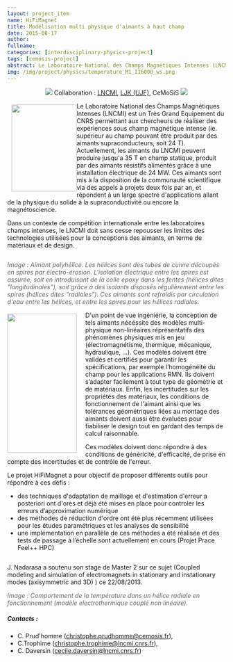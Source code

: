 ```yaml
---
layout: project_item
name: HiFiMagnet
title: Modélisation multi physique d'aimants à haut champ
date: 2015-08-17
author: 
fullname: 
categories: [interdisciplinary-physics-project]
tags: [cemosis-project]
abstract: Le Laboratoire National des Champs Magnétiques Intenses (LNCMI) est un Très Grand Equipement du CNRS permettant aux chercheurs de réaliser des expériences sous champ magnétique intense (ie. supérieur au champ pouvant être produit par des aimants supraconducteurs, soit 24 T).
img: /img/project/physics/temperature_M1_I16000_ws.png
---
```


<center>
<p><img src="/img/project/physics/LJK_logo-small.png"> Collaboration : <a href="http://lncmi.cnrs.fr/">LNCMI</a>, <a href="http://www-ljk.imag.fr/">LJK (UJF)</a>, CeMoSiS <img src="/img/project/physics/LNCMI-logo-small.png">
</p>
</center>

<img src="/img/project/physics/Magnet_3D_Ouvert.png" height="200" width="150" style="float:left;display:inline;margin:5px 0px 0px 10px">
Le Laboratoire National des Champs Magnétiques Intenses (LNCMI) est un Très Grand Equipement du CNRS permettant aux chercheurs de réaliser des expériences sous champ magnétique intense (ie. supérieur au champ pouvant être produit par des aimants supraconducteurs, soit 24 T). Actuellement, les aimants du LNCMI peuvent produire jusqu'a 35 T en champ statique, produit par des aimants résistifs alimentés grâce à une installation électrique de 24 MW. Ces aimants sont mis à la disposition de la communauté scientifique via des appels à projets deux fois par an, et répondent à un large spectre d'applications allant de la physique du solide à la supraconductivité ou encore la magnétoscience.

Dans un contexte de compétition internationale entre les laboratoires champs intenses, le LNCMI doit sans cesse repousser les limites des technologies utilisées pour la conceptions des aimants, en terme de matériaux et de design.
<div style="clear:left"></div>

<p style="color:#666666;"><i>Image : Aimant polyhélice. Les hélices sont des tubes de cuivre découpés en spires par électro-érosion. L'isolation électrique entre les spires est assurée, soit en introduisant de la colle epoxy dans les fentes (hélices dites "longitudinales"), soit grâce à des isolants disposés régulièrement entre les spires (hélices dites "radiales"). Ces aimants sont refroidis par circulation d'eau entre les hélices, et entre les spires pour les hélices radiales.</i></p>

<img src="/img/project/physics/temperature_M1_I16000_ws.png" height="320" width="160" style="float:left;display:inline;margin:5px 20px 0px 0px">
D'un point de vue ingéniérie, la conception de tels aimants nécéssite des modèles multi-physique non-linéaires réprésentatifs des phénomènes physiques mis en jeu (électromagnétisme, thermique, mécanique, hydraulique, …). 
Ces modèles doivent être validés et certifiés pour garantir les spécifications, par exemple l’homogénéité du champ pour les applications RMN. Ils doivent s’adapter facilement à tout type de géométrie et de matériaux. Enfin, les incertitudes sur les propriétés des matériaux, les conditions de fonctionnement de l'aimant ainsi que les tolérances géométriques liées au montage des aimants doivent aussi être évaluées pour fiabiliser le design tout en gardant des temps de calcul raisonnable.

Ces modèles doivent donc répondre à des conditions de généricité, d'efficacité, de prise en compte des incertitudes et de contrôle de l'erreur.

Le projet HiFiMagnet a pour objectif de proposer différents outils pour répondre à ces défis : 

- des techniques d'adaptation de maillage et d'estimation d'erreur a posteriori ont d'ores et déjà été mises en place pour controler les erreurs d’approximation numérique
- des méthodes de réduction d'ordre ont été plus récemment utilisées pour les études paramétriques et les analyses de sensibilité
- une implémentation en parallèle de ces méthodes a été réalisée et des tests de passage à l’échelle sont actuellement en cours (Projet Prace Feel++  HPC)

<div style="clear:left"></div>

J. Nadarasa a soutenu son stage de Master 2 sur ce sujet (Coupled modeling and simulation of electromagnets in stationary and instationary modes (axisymmetric and 3D) ) ce 22/08/2013.

<p style="color:#666666;"><i>Image : Comportement de la température dans un hélice radiale en fonctionnement (modèle electrothermique couplé non linéaire).</i></p>

<h5>Contacts :</h5> 

- C. Prud'homme (christophe.prudhomme@cemosis.fr),
- C.Trophime (christophe.trophime@lncmi.cnrs.fr),
- C. Daversin (cecile.daversin@lncmi.cnrs.fr)